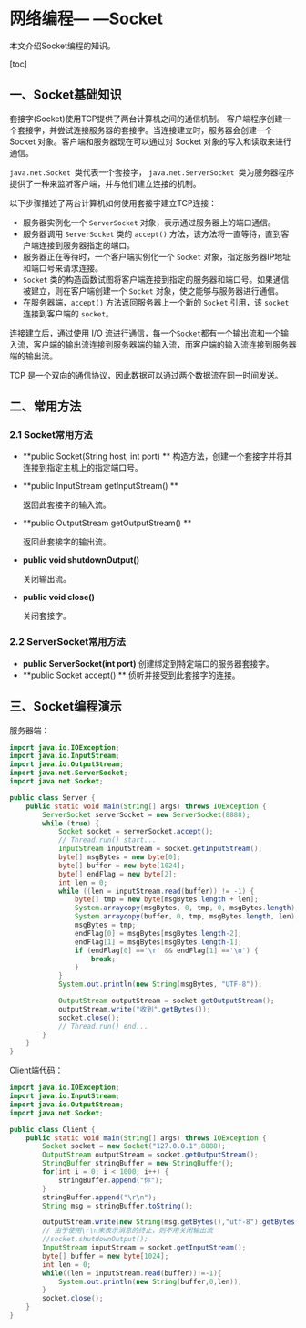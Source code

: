 # 网络编程— —Socket

本文介绍Socket编程的知识。

[toc]

## 一、Socket基础知识

套接字(Socket)使用TCP提供了两台计算机之间的通信机制。 客户端程序创建一个套接字，并尝试连接服务器的套接字。当连接建立时，服务器会创建一个 Socket 对象。客户端和服务器现在可以通过对 Socket 对象的写入和读取来进行通信。

`java.net.Socket `类代表一个套接字， `java.net.ServerSocket `类为服务器程序提供了一种来监听客户端，并与他们建立连接的机制。

以下步骤描述了两台计算机如何使用套接字建立TCP连接：

- 服务器实例化一个 `ServerSocket` 对象，表示通过服务器上的端口通信。
- 服务器调用 `ServerSocket` 类的 `accept()` 方法，该方法将一直等待，直到客户端连接到服务器指定的端口。
- 服务器正在等待时，一个客户端实例化一个 `Socket` 对象，指定服务器IP地址和端口号来请求连接。
- `Socket` 类的构造函数试图将客户端连接到指定的服务器和端口号。如果通信被建立，则在客户端创建一个 `Socket` 对象，使之能够与服务器进行通信。
- 在服务器端，`accept()` 方法返回服务器上一个新的 `Socket` 引用，该 `socket` 连接到客户端的 `socket`。

连接建立后，通过使用 I/O 流进行通信，每一个`Socket`都有一个输出流和一个输入流，客户端的输出流连接到服务器端的输入流，而客户端的输入流连接到服务器端的输出流。

TCP 是一个双向的通信协议，因此数据可以通过两个数据流在同一时间发送。



## 二、常用方法

### 2.1 Socket常用方法

- **public Socket(String host, int port) **
  构造方法，创建一个套接字并将其连接到指定主机上的指定端口号。

- **public InputStream getInputStream() **

  返回此套接字的输入流。

- **public OutputStream getOutputStream() **

  返回此套接字的输出流。

- **public void shutdownOutput()**

  关闭输出流。

- **public void close()** 

  关闭套接字。



### 2.2 ServerSocket常用方法

- **public ServerSocket(int port)**
  创建绑定到特定端口的服务器套接字。
- **public Socket accept() **
  侦听并接受到此套接字的连接。



## 三、Socket编程演示

服务器端：

```java
import java.io.IOException;
import java.io.InputStream;
import java.io.OutputStream;
import java.net.ServerSocket;
import java.net.Socket;

public class Server {
    public static void main(String[] args) throws IOException {
        ServerSocket serverSocket = new ServerSocket(8888);
        while (true) {
            Socket socket = serverSocket.accept();
            // Thread.run() start...
            InputStream inputStream = socket.getInputStream();
            byte[] msgBytes = new byte[0];
            byte[] buffer = new byte[1024];
            byte[] endFlag = new byte[2];
            int len = 0;
            while ((len = inputStream.read(buffer)) != -1) {
                byte[] tmp = new byte[msgBytes.length + len];
                System.arraycopy(msgBytes, 0, tmp, 0, msgBytes.length);
                System.arraycopy(buffer, 0, tmp, msgBytes.length, len);
                msgBytes = tmp;
                endFlag[0] = msgBytes[msgBytes.length-2];
                endFlag[1] = msgBytes[msgBytes.length-1];
                if (endFlag[0] =='\r' && endFlag[1] =='\n') {
                    break;
                }
            }
            System.out.println(new String(msgBytes, "UTF-8"));

            OutputStream outputStream = socket.getOutputStream();
            outputStream.write("收到".getBytes());
            socket.close();
            // Thread.run() end...
        }
    }
}

```

Client端代码：

```java
import java.io.IOException;
import java.io.InputStream;
import java.io.OutputStream;
import java.net.Socket;

public class Client {
    public static void main(String[] args) throws IOException {
        Socket socket = new Socket("127.0.0.1",8888);
        OutputStream outputStream = socket.getOutputStream();
        StringBuffer stringBuffer = new StringBuffer();
        for(int i = 0; i < 1000; i++) {
            stringBuffer.append("你");
        }
        stringBuffer.append("\r\n");
        String msg = stringBuffer.toString();

        outputStream.write(new String(msg.getBytes(),"utf-8").getBytes());
        // 由于使用\r\n来表示消息的终止，则不用关闭输出流
        //socket.shutdownOutput();
        InputStream inputStream = socket.getInputStream();
        byte[] buffer = new byte[1024];
        int len = 0;
        while((len = inputStream.read(buffer))!=-1){
            System.out.println(new String(buffer,0,len));
        }
        socket.close();
    }
}

```





